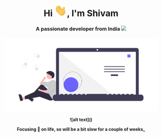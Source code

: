
<h1 align="center">Hi <img src="https://raw.githubusercontent.com/ABSphreak/ABSphreak/master/gifs/Hi.gif" width="40px" />, I'm Shivam</h1>
<h3 align="center">A passionate developer from India <img src="https://media.giphy.com/media/z5i7CdtKqVotB9mz7h/giphy.gif" width="30"> </h3>

<!-- <p align="left"> <img src="https://komarev.com/ghpvc/?username=gargakshit" alt="gargakshit" /> </p> -->
<h4 align="center">
 <p align="center">
  <img src="https://github.com/ShivamChoudhary17/ShivamChoudhary17/blob/main/git_img.png" width="500" title="hover text"/>
</p>
 ![alt text]()
 
 
 
  Focusing 🎯 on life, so will be a bit slow for a couple of weeks_
</h4>

